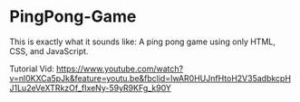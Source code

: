 # PingPong-Game

This is exactly what it sounds like: A ping pong game using only HTML, CSS, and JavaScript.

Tutorial Vid: https://www.youtube.com/watch?v=nl0KXCa5pJk&feature=youtu.be&fbclid=IwAR0HUJnfHtoH2V35adbkcpHJ1Lu2eVeXTRkzOf_fIxeNy-59yR9KFg_k90Y